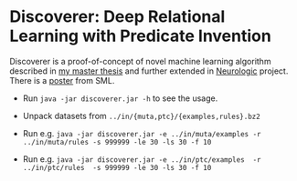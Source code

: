 # Discoverer: Deep Relational Learning with Predicate Invention

Discoverer is a proof-of-concept of novel machine learning algorithm described in [my master thesis](https://github.com/asch/discoverer/raw/master/thesis/2013-thesis.pdf) and further extended in [Neurologic](https://github.com/asch/Neurologic) project. There is a [poster](https://github.com/asch/discoverer/raw/master/poster/2014-sml.pdf) from SML.

* Run `java -jar discoverer.jar -h` to see the usage.

* Unpack datasets from `../in/{muta,ptc}/{examples,rules}.bz2`

* Run e.g. `java -jar discoverer.jar -e ../in/muta/examples -r ../in/muta/rules -s 999999 -le 30 -ls 30 -f 10`

* Run e.g. `java -jar discoverer.jar -e ../in/ptc/examples  -r ../in/ptc/rules  -s 999999 -le 30 -ls 30 -f 10`
